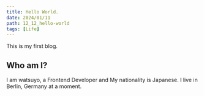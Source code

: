 ```yaml
---
title: Hello World.
date: 2024/01/11
path: 12_12_hello-world
tags: [Life]
---
```


This is my first blog.

## Who am I?

I am watsuyo, a Frontend Developer and My nationality is Japanese. I live in Berlin, Germany at a moment.
